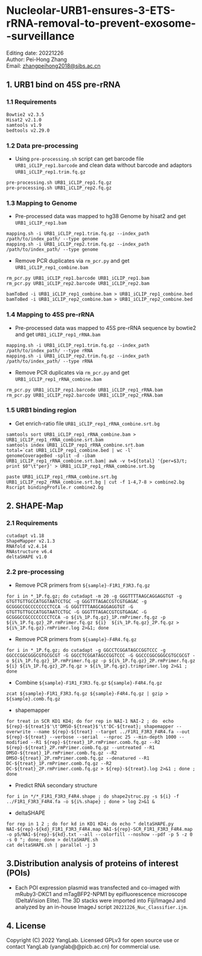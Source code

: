 Nucleolar-URB1-ensures-3-ETS-rRNA-removal-to-prevent-exosome--surveillance
=======
Editing date: 20221226\
Author: Pei-Hong Zhang\
Email: zhangpeihong2018@sibs.ac.cn

## 1. URB1 bind on 45S pre-rRNA

### 1.1 Requirements
```
Bowtie2 v2.3.5
Hisat2 v2.1.0
samtools v1.9
bedtools v2.29.0
```
### 1.2 Data pre-processing
* Using `pre-processing.sh` script can get barcode file `URB1_iCLIP_rep1.barcode` and clean data without barcode and adaptors `URB1_iCLIP_rep1.trim.fq.gz`
```
pre-processing.sh URB1_iCLIP_rep1.fq.gz
pre-processing.sh URB1_iCLIP_rep2.fq.gz
```
### 1.3 Mapping to Genome
* Pre-processed data was mapped to hg38 Genome by hisat2 and get `URB1_iCLIP_rep1.bam`
```
mapping.sh -i URB1_iCLIP_rep1.trim.fq.gz --index_path /path/to/index_path/ --type genome
mapping.sh -i URB1_iCLIP_rep2.trim.fq.gz --index_path /path/to/index_path/ --type genome
```
* Remove PCR duplicates via `rm_pcr.py` and get `URB1_iCLIP_rep1_combine.bam`
```
rm_pcr.py URB1_iCLIP_rep1.barcode URB1_iCLIP_rep1.bam
rm_pcr.py URB1_iCLIP_rep2.barcode URB1_iCLIP_rep2.bam

bamToBed -i URB1_iCLIP_rep1_combine.bam > URB1_iCLIP_rep1_combine.bed
bamToBed -i URB1_iCLIP_rep2_combine.bam > URB1_iCLIP_rep2_combine.bed
```

### 1.4 Mapping to 45S pre-rRNA
* Pre-processed data was mapped to 45S pre-rRNA sequence by bowtie2 and get `URB1_iCLIP_rep1_rRNA.bam`
```
mapping.sh -i URB1_iCLIP_rep1.trim.fq.gz --index_path /path/to/index_path/ --type rRNA
mapping.sh -i URB1_iCLIP_rep2.trim.fq.gz --index_path /path/to/index_path/ --type rRNA
```
* Remove PCR duplicates via `rm_pcr.py` and get `URB1_iCLIP_rep1_rRNA_combine.bam`
```
rm_pcr.py URB1_iCLIP_rep1.barcode URB1_iCLIP_rep1_rRNA.bam
rm_pcr.py URB1_iCLIP_rep2.barcode URB1_iCLIP_rep2_rRNA.bam
```

### 1.5 URB1 binding region
* Get enrich-ratio file `URB1_iCLIP_rep1_rRNA_combine.srt.bg`
```
samtools sort URB1_iCLIP_rep1_rRNA_combine.bam > URB1_iCLIP_rep1_rRNA_combine.srt.bam
samtools index URB1_iCLIP_rep1_rRNA_combine.srt.bam
total=`cat URB1_iCLIP_rep1_combine.bed | wc -l`
genomeCoverageBed -split -d -ibam URB1_iCLIP_rep1_rRNA_combine.srt.bam| awk -v t=${total} '{per=$3/t; print $0"\t"per}' > URB1_iCLIP_rep1_rRNA_combine.srt.bg

paste URB1_iCLIP_rep1_rRNA_combine.srt.bg URB1_iCLIP_rep2_rRNA_combine.srt.bg | cut -f 1-4,7-8 > combine2.bg
Rscript bindingProfile.r combine2.bg
```

## 2. SHAPE-Map

### 2.1 Requirements
```
cutadapt v1.18
ShapeMapper v2.1.3
RNAfold v2.4.14
RNAstructure v6.4
deltaSHAPE v1.0
```
### 2.2 pre-processing
* Remove PCR primers from `${sample}-F1R1_F3R3.fq.gz`
```
for i in *_1P.fq.gz; do cutadapt -m 20 -g GGGTTTTAAGCAGGAGGTGT -g GTGTTGTTGCCATGGTAATCCTGC -g GGGTTTAGACCGTCGTGAGAC -g GCGGGCCGCCCCCCCCTCCA -G GGGTTTTAAGCAGGAGGTGT -G GTGTTGTTGCCATGGTAATCCTGC -G GGGTTTAGACCGTCGTGAGAC -G GCGGGCCGCCCCCCCCTCCA -o ${i%_1P.fq.gz}_1P.rmPrimer.fq.gz -p ${i%_1P.fq.gz}_2P.rmPrimer.fq.gz ${i}  ${i%_1P.fq.gz}_2P.fq.gz > ${i%_1P.fq.gz}.rmPrimer.log 2>&1; done
```
* Remove PCR primers from `${sample}-F4R4.fq.gz`
```
for i in *_1P.fq.gz; do cutadapt -g GGCCTCGGATAGCCGGTCCC -g GGCCCGGCGGGCGTGCGCGT -G GGCCTCGGATAGCCGGTCCC -G GGCCCGGCGGGCGTGCGCGT -o ${i%_1P.fq.gz}_1P.rmPrimer.fq.gz -p ${i%_1P.fq.gz}_2P.rmPrimer.fq.gz ${i} ${i%_1P.fq.gz}_2P.fq.gz > ${i%_1P.fq.gz}.trimprimer.log 2>&1 ; done
```
* Combine `${sample}-F1R1_F3R3.fq.gz` `${sample}-F4R4.fq.gz`
```
zcat ${sample}-F1R1_F3R3.fq.gz ${sample}-F4R4.fq.gz | gzip > ${sample}.comb.fq.gz
```
* shapemapper
```
for treat in SCR KD1 KD4; do for rep in NAI-1 NAI-2 ; do  echo ${rep}-${treat}$'\t'DMSO-${treat}$'\t'DC-${treat}; shapemapper --overwrite --name ${rep}-${treat} --target ../F1R1_F3R3_F4R4.fa --out ${rep}-${treat} --verbose --serial  --nproc 25 --min-depth 1000 --modified --R1 ${rep}-${treat}_1P.rmPrimer.comb.fq.gz --R2 ${rep}-${treat}_2P.rmPrimer.comb.fq.gz --untreated --R1 DMSO-${treat}_1P.rmPrimer.comb.fq.gz --R2 DMSO-${treat}_2P.rmPrimer.comb.fq.gz --denatured --R1 DC-${treat}_1P.rmPrimer.comb.fq.gz --R2 DC-${treat}_2P.rmPrimer.comb.fq.gz > ${rep}-${treat}.log 2>&1 ; done ; done
```
* Predict RNA secondary structure
```
for i in */*_F1R1_F3R3_F4R4.shape ; do shape2struc.py -s ${i} -f ../F1R1_F3R3_F4R4.fa -o ${i%.shape} ; done > log 2>&1 &
```
* deltaSHAPE
```
for rep in 1 2 ; do for kd in KD1 KD4; do echo " deltaSHAPE.py NAI-${rep}-${kd}_F1R1_F3R3_F4R4.map NAI-${rep}-SCR_F1R1_F3R3_F4R4.map -o p5/NAI-${rep}-${kd}.txt --all --colorfill --noshow --pdf -p 5 -z 0 -s 0 "; done; done > deltaSHAPE.sh
cat deltaSHAPE.sh | parallel -j 3
```
## 3.Distribution analysis of proteins of interest (POIs)
* Each POI expression plasmid was transfected and co-imaged with mRuby3-DKC1 and mTagBFP2-NPM1 by epifluorescence microscope (DeltaVision Elite). The 3D stacks were imported into Fiji/ImageJ and analyzed by an in-house ImageJ script `20221226_Nuc_Classifier.ijm`.

## 4. License
Copyright (C) 2022 YangLab. Licensed GPLv3 for open source use or contact YangLab (yanglab@@picb.ac.cn) for commercial use.